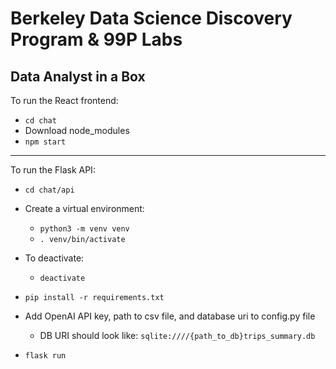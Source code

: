 # Berkeley Data Science Discovery Program & 99P Labs
## Data Analyst in a Box

To run the React frontend:
* `cd chat`
* Download node_modules
* `npm start`

---

To run the Flask API:
* `cd chat/api`
* Create a virtual environment:
    * `python3 -m venv venv`
    * `. venv/bin/activate`
* To deactivate: 
    * `deactivate`

* `pip install -r requirements.txt`
* Add OpenAI API key, path to csv file, and database uri to config.py file
    * DB URI should look like: `sqlite:////{path_to_db}trips_summary.db`
* `flask run`
